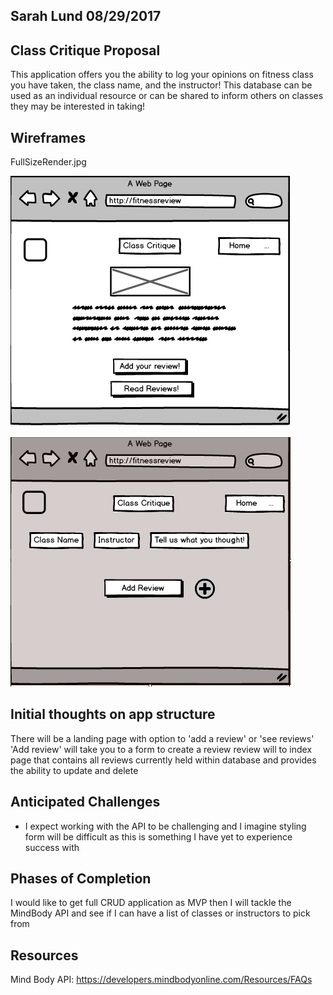 ## Sarah Lund   08/29/2017 

## Class Critique Proposal
This application offers you the ability to log your opinions on fitness class you have taken, the class name, and the instructor! 
This database can be used as an individual resource or can be shared to inform others on classes they may be interested in taking!

## Wireframes

FullSizeRender.jpg

<img src="/assets/Wireframe1.jpg"></img>

<img src="/assets/Wireframe3.jpg"></img>




## Initial thoughts on app structure
There will be a landing page with option to 'add a review' or 'see reviews'
'Add review' will take you to a form to create a review
review will to index page that contains all reviews currently held within database and provides the ability to update and delete


## Anticipated Challenges 
* I expect working with the API to be challenging and I imagine styling form will be difficult as this is something I have yet to experience success with

## Phases of Completion

I would like to get full CRUD application as MVP then I will tackle the MindBody API and see if I can have a list of classes or instructors to pick from

## Resources

Mind Body API:
https://developers.mindbodyonline.com/Resources/FAQs
